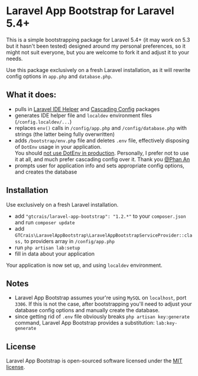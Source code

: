 # Laravel App Bootstrap for Laravel 5.4+

This is a simple bootstrapping package for Laravel 5.4+ (it may work on 5.3 but it hasn't been tested) designed around my 
personal preferences, so it might not suit everyone, but you are welcome to fork it and adjust it to your needs.

Use this package exclusively on a fresh Laravel installation, as it will rewrite config options in `app.php` and `database.php`.

## What it does:

- pulls in [Laravel IDE Helper](https://github.com/barryvdh/laravel-ide-helper) and [Cascading Config](https://github.com/phanan/cascading-config)
packages
- generates IDE helper file and `localdev` environment files (`/config.localdev/...`)
- replaces `env()` calls in `/config/app.php` and `/config/database.php` with strings (the latter being fully overwritten)
- adds `/bootstrap/env.php` file and deletes `.env` file, effectively disposing of `DotEnv` usage in your application.   
You should [not use DotEnv in production](https://github.com/laravel/framework/issues/8191). Personally, I prefer not to
use it at all, and much prefer cascading config over it. Thank you [@Phan An](https://github.com/phanan/cascading-config)
- prompts user for application info and sets appropriate config options, and creates the database

## Installation

Use exclusively on a fresh Laravel installation.

- add `"gtcrais/laravel-app-bootstrap": "1.2.*"` to your `composer.json` and run `composer update`
- add `GTCrais\LaravelAppBootstrap\LaravelAppBootstrapServiceProvider::class,` to providers array in `/config/app.php`
- run `php artisan lab:setup`
- fill in data about your application

Your application is now set up, and using `localdev` environment.

## Notes

- Laravel App Bootstrap assumes your're using `MySQL` on `localhost`, port `3306`. If this is not the case, after bootstrapping 
you'll need to adjust your database config options and manually create the database.
- since getting rid of `.env` file obviously breaks `php artisan key:generate` command, Laravel App Bootstrap
provides a substitution: `lab:key-generate`

## License

Laravel App Bootstrap is open-sourced software licensed under the [MIT license](http://opensource.org/licenses/MIT).
